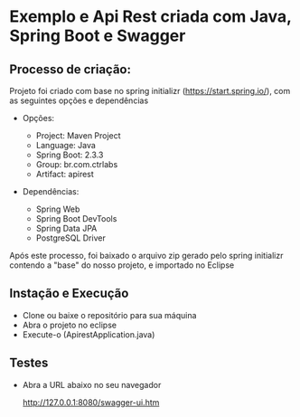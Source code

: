 # Exemplo e Api Rest criada com Java, Spring Boot e Swagger

## Processo de criação:

Projeto foi criado com base no spring initializr (https://start.spring.io/), com as seguintes opções e dependências

- Opções:

	* Project: Maven Project
	* Language: Java
	* Spring Boot: 2.3.3
	* Group: br.com.ctrlabs
	* Artifact: apirest

- Dependências:

	* Spring Web
	* Spring Boot DevTools
	* Spring Data JPA
	* PostgreSQL Driver

Após este processo, foi baixado o arquivo zip gerado pelo spring initializr contendo a "base" do nosso projeto, e importado no Eclipse


## Instação e Execução

- Clone ou baixe o repositório para sua máquina
- Abra o projeto no eclipse
- Execute-o (ApirestApplication.java)

## Testes

- Abra a URL abaixo no seu navegador

	http://127.0.0.1:8080/swagger-ui.htm
